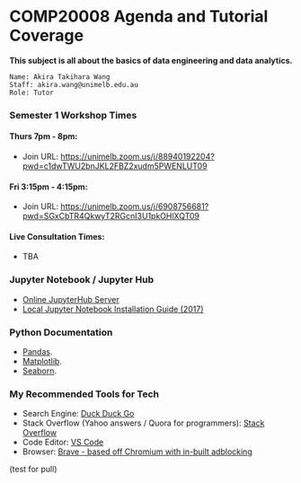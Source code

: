 # COMP20008 Agenda and Tutorial Coverage
**This subject is all about the basics of data engineering and data analytics.**
```
Name: Akira Takihara Wang
Staff: akira.wang@unimelb.edu.au
Role: Tutor 
```

### Semester 1 Workshop Times
#### Thurs 7pm - 8pm:  
- Join URL: https://unimelb.zoom.us/j/88940192204?pwd=c1dwTWU2bnJKL2FBZ2xudm5PWENLUT09

#### Fri 3:15pm - 4:15pm:  
- Join URL: https://unimelb.zoom.us/j/6908756681?pwd=SGxCbTR4QkwyT2RGcnI3U1pkOHlXQT09

#### Live Consultation Times:
- TBA

### Jupyter Notebook / Jupyter Hub
- [Online JupyterHub Server](https://comp20008-jh.eng.unimelb.edu.au:8443/user/akwang/tree)
- [Local Jupyter Notebook Installation Guide (2017)](https://github.com/akiratwang/Sept2017_PandasWorkshop)

### Python Documentation
- [Pandas](https://pandas.pydata.org/pandas-docs/stable/reference/index.html#api).
- [Matplotlib](https://matplotlib.org/stable/api/_as_gen/matplotlib.pyplot.html#module-matplotlib.pyplot).
- [Seaborn](https://seaborn.pydata.org/api.html).

### My Recommended Tools for Tech
- Search Engine: [Duck Duck Go](https://duckduckgo.com/)
- Stack Overflow (Yahoo answers / Quora for programmers): [Stack Overflow](https://stackoverflow.com/)
- Code Editor: [VS Code](https://code.visualstudio.com/)
- Browser: [Brave - based off Chromium with in-built adblocking](https://brave.com/)

(test for pull)
